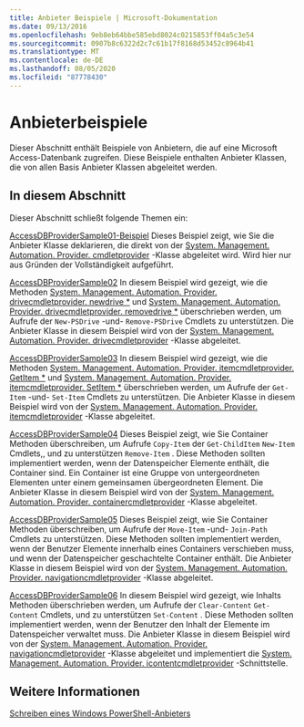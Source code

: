```yaml
---
title: Anbieter Beispiele | Microsoft-Dokumentation
ms.date: 09/13/2016
ms.openlocfilehash: 9eb8eb64bbe585ebd8024c0215853ff04a5c3e54
ms.sourcegitcommit: 0907b8c6322d2c7c61b17f8168d53452c8964b41
ms.translationtype: MT
ms.contentlocale: de-DE
ms.lasthandoff: 08/05/2020
ms.locfileid: "87778430"
---
```

# <a name="provider-samples"></a>Anbieterbeispiele

Dieser Abschnitt enthält Beispiele von Anbietern, die auf eine Microsoft Access-Datenbank zugreifen. Diese Beispiele enthalten Anbieter Klassen, die von allen Basis Anbieter Klassen abgeleitet werden.

## <a name="in-this-section"></a>In diesem Abschnitt

Dieser Abschnitt schließt folgende Themen ein:

[AccessDBProviderSample01-Beispiel](./accessdbprovidersample01.md) Dieses Beispiel zeigt, wie Sie die Anbieter Klasse deklarieren, die direkt von der [System. Management. Automation. Provider. cmdletprovider](/dotnet/api/System.Management.Automation.Provider.CmdletProvider) -Klasse abgeleitet wird. Wird hier nur aus Gründen der Vollständigkeit aufgeführt.

[AccessDBProviderSample02](./accessdbprovidersample02.md) In diesem Beispiel wird gezeigt, wie die Methoden [System. Management. Automation. Provider. drivecmdletprovider. newdrive *](/dotnet/api/System.Management.Automation.Provider.DriveCmdletProvider.NewDrive) und [System. Management. Automation. Provider. drivecmdletprovider. removedrive *](/dotnet/api/System.Management.Automation.Provider.DriveCmdletProvider.RemoveDrive) überschrieben werden, um Aufrufe der `New-PSDrive` -und- `Remove-PSDrive` Cmdlets zu unterstützen. Die Anbieter Klasse in diesem Beispiel wird von der [System. Management. Automation. Provider. drivecmdletprovider](/dotnet/api/System.Management.Automation.Provider.DriveCmdletProvider) -Klasse abgeleitet.

[AccessDBProviderSample03](./accessdbprovidersample03.md) In diesem Beispiel wird gezeigt, wie die Methoden [System. Management. Automation. Provider. itemcmdletprovider. GetItem *](/dotnet/api/System.Management.Automation.Provider.ItemCmdletProvider.GetItem) und [System. Management. Automation. Provider. itemcmdletprovider. SetItem *](/dotnet/api/System.Management.Automation.Provider.ItemCmdletProvider.SetItem) überschrieben werden, um Aufrufe der `Get-Item` -und- `Set-Item` Cmdlets zu unterstützen. Die Anbieter Klasse in diesem Beispiel wird von der [System. Management. Automation. Provider. itemcmdletprovider](/dotnet/api/System.Management.Automation.Provider.ItemCmdletProvider) -Klasse abgeleitet.

[AccessDBProviderSample04](./accessdbprovidersample04.md) Dieses Beispiel zeigt, wie Sie Container Methoden überschreiben, um Aufrufe `Copy-Item` der `Get-ChildItem` `New-Item` Cmdlets,, und zu unterstützen `Remove-Item` . Diese Methoden sollten implementiert werden, wenn der Datenspeicher Elemente enthält, die Container sind. Ein Container ist eine Gruppe von untergeordneten Elementen unter einem gemeinsamen übergeordneten Element. Die Anbieter Klasse in diesem Beispiel wird von der [System. Management. Automation. Provider. containercmdletprovider](/dotnet/api/System.Management.Automation.Provider.ContainerCmdletProvider) -Klasse abgeleitet.

[AccessDBProviderSample05](./accessdbprovidersample05.md) Dieses Beispiel zeigt, wie Sie Container Methoden überschreiben, um Aufrufe der `Move-Item` -und- `Join-Path` Cmdlets zu unterstützen. Diese Methoden sollten implementiert werden, wenn der Benutzer Elemente innerhalb eines Containers verschieben muss, und wenn der Datenspeicher geschachtelte Container enthält. Die Anbieter Klasse in diesem Beispiel wird von der [System. Management. Automation. Provider. navigationcmdletprovider](/dotnet/api/System.Management.Automation.Provider.NavigationCmdletProvider) -Klasse abgeleitet.

[AccessDBProviderSample06](./accessdbprovidersample06.md) In diesem Beispiel wird gezeigt, wie Inhalts Methoden überschrieben werden, um Aufrufe der `Clear-Content` `Get-Content` Cmdlets, und zu unterstützen `Set-Content` . Diese Methoden sollten implementiert werden, wenn der Benutzer den Inhalt der Elemente im Datenspeicher verwaltet muss. Die Anbieter Klasse in diesem Beispiel wird von der [System. Management. Automation. Provider. navigationcmdletprovider](/dotnet/api/System.Management.Automation.Provider.NavigationCmdletProvider) -Klasse abgeleitet und implementiert die [System. Management. Automation. Provider. icontentcmdletprovider](/dotnet/api/System.Management.Automation.Provider.IContentCmdletProvider) -Schnittstelle.

## <a name="see-also"></a>Weitere Informationen

[Schreiben eines Windows PowerShell-Anbieters](./writing-a-windows-powershell-provider.md)

